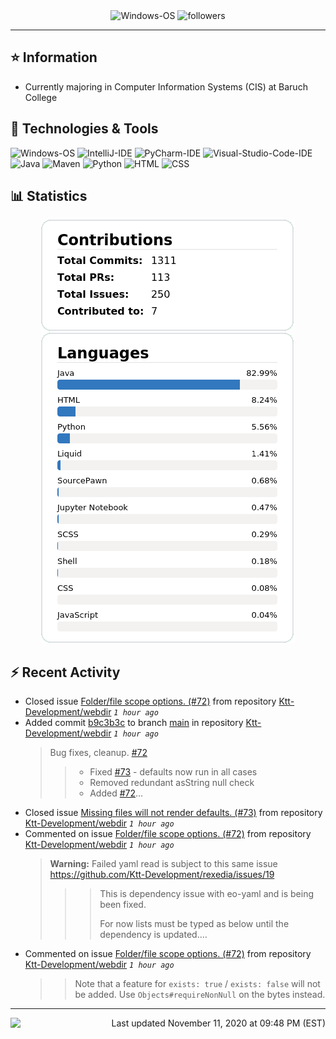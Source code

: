 <div align="center">
    <img 
        src="https://img.shields.io/badge/OS-Windows-informational?style=for-the-badge&color=3278be"
        alt="Windows-OS">
    <img 
        src="https://img.shields.io/github/followers/katsute?color=3278be&style=for-the-badge"
        alt="followers">
</div>

<hr>

## ⭐ Information

 - Currently majoring in Computer Information Systems (CIS) at Baruch College

## 🔧 Technologies & Tools

<img 
    src="https://img.shields.io/badge/OS-Windows-informational?style=flat-square&color=3278be"
    alt="Windows-OS">
<img 
    src="https://img.shields.io/badge/Editor-IntelliJ_IDEA-informational?style=flat-square&logo=intellij-idea&logoColor=white&color=3278be"
    alt="IntelliJ-IDE">
<img 
    src="https://img.shields.io/badge/Editor-PyCharm-informational?style=flat-square&logo=pycharm&logoColor=white&color=3278be"
    alt="PyCharm-IDE">
<img 
    src="https://img.shields.io/badge/Editor-Visual_Studio_Code-informational?style=flat-square&logo=Visual-Studio-Code&logoColor=white&color=3278be"
    alt="Visual-Studio-Code-IDE">
<img 
    src="https://img.shields.io/badge/Code-Java-informational?style=flat-square&logo=java&logoColor=white&color=3278be"
    alt="Java">
<img 
    src="https://img.shields.io/badge/Tools-Maven-informational?style=flat-square&logo=apache-maven&logoColor=white&color=3278be"
    alt="Maven">
<img 
    src="https://img.shields.io/badge/Code-Python-informational?style=flat-square&logo=python&logoColor=white&color=3278be"
    alt="Python">
<img 
    src="https://img.shields.io/badge/Code-HTML-informational?style=flat-square&logo=html5&logoColor=white&color=3278be"
    alt="HTML">
<img 
    src="https://img.shields.io/badge/Code-CSS-informational?style=flat-square&logo=css-wizardry&logoColor=white&color=3278be"
    alt="CSS">

## 📊 Statistics
<div align="center">
    <a href="https://github.com/Katsute/">
        <img src="https://github.com/Katsute/Katsute/blob/main/contributions.png">
    </a>
    <a href="https://github.com/Katsute/">
        <img src="https://github.com/Katsute/Katsute/blob/main/languages.png">
    </a>
</div>

## ⚡ Recent Activity

 - Closed issue [Folder/file scope options. (#72)](https://github.com/Ktt-Development/webdir/issues/72) from repository [Ktt-Development/webdir](https://github.com/Ktt-Development/webdir)  *`1 hour ago`*
 - Added commit [b9c3b3c](https://github.com/Ktt-Development/webdir/commit/b9c3b3c20b2feafc445661b2072a5037d2df088d) to branch [main](https://github.com/Ktt-Development/webdir/tree/main) in repository [Ktt-Development/webdir](https://github.com/Ktt-Development/webdir)  *`1 hour ago`*
   > Bug fixes, cleanup. [#72](https://github.com/Ktt-Development/webdir/issues/72)
   >  > - Fixed [#73](https://github.com/Ktt-Development/webdir/issues/73) - defaults now run in all cases
   >  > - Removed redundant asString null check
   >  > - Added [#72](https://github.com/Ktt-Development/webdir/issues/72)…
 - Closed issue [Missing files will not render defaults. (#73)](https://github.com/Ktt-Development/webdir/issues/73) from repository [Ktt-Development/webdir](https://github.com/Ktt-Development/webdir)  *`1 hour ago`*
 - Commented on issue [Folder/file scope options. (#72)](https://github.com/Ktt-Development/webdir/issues/72#issuecomment-725766955) from repository [Ktt-Development/webdir](https://github.com/Ktt-Development/webdir)  *`1 hour ago`*
   > **Warning:** Failed yaml read is subject to this same issue https://github.com/Ktt-Development/rexedia/issues/19
   >  > > This is dependency issue with eo-yaml and is being been fixed.
   >  > > 
   >  > > For now lists must be typed as below until the dependency is updated.…
 - Commented on issue [Folder/file scope options. (#72)](https://github.com/Ktt-Development/webdir/issues/72#issuecomment-725763537) from repository [Ktt-Development/webdir](https://github.com/Ktt-Development/webdir)  *`1 hour ago`*
   > > Note that a feature for `exists: true` / `exists: false` will not be added. Use `Objects#requireNonNull` on the bytes instead.

---
<img align="left" src="https://github.com/Katsute/Katsute/workflows/Update%20README.md/badge.svg"><p align="right">Last updated November 11, 2020 at 09:48 PM (EST)</p>
